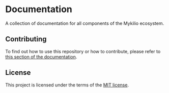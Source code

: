 # Documentation

A collection of documentation for all components of the Mykilio ecosystem.

## Contributing

To find out how to use this repository or how to contribute, please refer to [this section of the documentation][website-contributing-docs].

## License

This project is licensed under the terms of the [MIT license][file-license].

[website-contributing-docs]: https://docs.mykil.io/contributors/contributing.html#documentation
[file-license]: ./LICENSE.md
